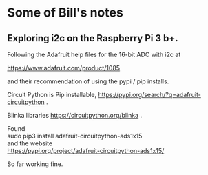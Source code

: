 # Some of Bill's notes

## Exploring i2c on the Raspberry Pi 3 b+.

Following the Adafruit help files for the 16-bit ADC with i2c at 

https://www.adafruit.com/product/1085

and their recommendation of using the pypi / pip installs.

Circuit Python is Pip installable, https://pypi.org/search/?q=adafruit-circuitpython .

Blinka libraries https://circuitpython.org/blinka .

Found<br>
sudo pip3 install adafruit-circuitpython-ads1x15 <br>
and the website <br>
https://pypi.org/project/adafruit-circuitpython-ads1x15/

So far working fine.

